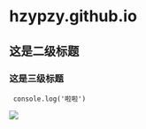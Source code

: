 # hzypzy.github.io
## 这是二级标题
### 这是三级标题
```
 console.log('啦啦')
```
<img src="C:\Users\lx\Documents\HBuilderProject\liangcang\img/1.jpg">